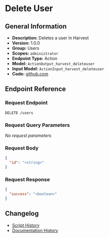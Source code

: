 <!-- BEGIN GENERATED CONTENT -->
# Delete User

## General Information

- **Description:** Deletes a user in Harvest
- **Version:** 1.0.0
- **Group:** Users
- **Scopes:** `administrator`
- **Endpoint Type:** Action
- **Model:** `ActionOutput_harvest_deleteuser`
- **Input Model:** `ActionInput_harvest_deleteuser`
- **Code:** [github.com](https://github.com/NangoHQ/integration-templates/tree/main/integrations/harvest/actions/delete-user.ts)


## Endpoint Reference

### Request Endpoint

`DELETE /users`

### Request Query Parameters

_No request parameters_

### Request Body

```json
{
  "id": "<string>"
}
```

### Request Response

```json
{
  "success": "<boolean>"
}
```

## Changelog

- [Script History](https://github.com/NangoHQ/integration-templates/commits/main/integrations/harvest/actions/delete-user.ts)
- [Documentation History](https://github.com/NangoHQ/integration-templates/commits/main/integrations/harvest/actions/delete-user.md)

<!-- END  GENERATED CONTENT -->

